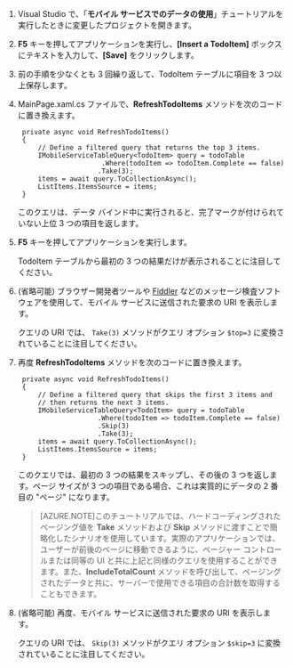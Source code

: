 ﻿

1. Visual Studio で、「**モバイル サービスでのデータの使用**」チュートリアルを実行したときに変更したプロジェクトを開きます。

2. **F5** キーを押してアプリケーションを実行し、**[Insert a TodoItem]** ボックスにテキストを入力して、**[Save]** をクリックします。

3. 前の手順を少なくとも 3 回繰り返して、TodoItem テーブルに項目を 3 つ以上保存します。 

2. MainPage.xaml.cs ファイルで、**RefreshTodoItems** メソッドを次のコードに置き換えます。

        private async void RefreshTodoItems()
        {
            // Define a filtered query that returns the top 3 items.
            IMobileServiceTableQuery<TodoItem> query = todoTable
                            .Where(todoItem => todoItem.Complete == false)
                           .Take(3);
            items = await query.ToCollectionAsync();
            ListItems.ItemsSource = items;
        }

  	このクエリは、データ バインド中に実行されると、完了マークが付けられていない上位 3 つの項目を返します。

3. **F5** キーを押してアプリケーションを実行します。

  	TodoItem テーブルから最初の 3 つの結果だけが表示されることに注目してください。 

4. (省略可能) ブラウザー開発者ツールや [Fiddler] などのメッセージ検査ソフトウェアを使用して、モバイル サービスに送信された要求の URI を表示します。 

   	クエリの URI では、 `Take(3)` メソッドがクエリ オプション `$top=3` に変換されていることに注目してください。

5. 再度 **RefreshTodoItems** メソッドを次のコードに置き換えます。
            
        private async void RefreshTodoItems()
        {
            // Define a filtered query that skips the first 3 items and 
            // then returns the next 3 items.
            IMobileServiceTableQuery<TodoItem> query = todoTable
                           .Where(todoItem => todoItem.Complete == false)
                           .Skip(3)
                           .Take(3);
            items = await query.ToCollectionAsync();
            ListItems.ItemsSource = items;
        }

   	このクエリでは、最初の 3 つの結果をスキップし、その後の 3 つを返します。ページ サイズが 3 つの項目である場合、これは実質的にデータの 2 番目の "ページ" になります。

    >[AZURE.NOTE]このチュートリアルでは、ハードコーディングされたページング値を <strong>Take</strong> メソッドおよび <strong>Skip</strong> メソッドに渡すことで簡略化したシナリオを使用しています。実際のアプリケーションでは、ユーザーが前後のページに移動できるように、ページャー コントロールまたは同等の UI と共に上記と同様のクエリを使用することができます。また、<strong>IncludeTotalCount</strong> メソッドを呼び出して、ページングされたデータと共に、サーバーで使用できる項目の合計数を取得することもできます。

6. (省略可能) 再度、モバイル サービスに送信された要求の URI を表示します。 

   	クエリの URI では、 `Skip(3)` メソッドがクエリ オプション `$skip=3` に変換されていることに注目してください。

<!-- URLs -->
[Fiddler]: http://go.microsoft.com/fwlink/?LinkID=262412
<!--HONumber=42-->
